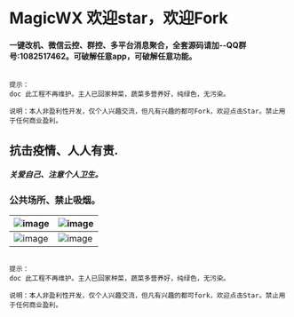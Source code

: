 # MagicWX 欢迎star，欢迎Fork

#### 一键改机、微信云控、群控、多平台消息聚合，全套源码请加--QQ群号:1082517462。可破解任意app，可破解任意功能。

``` nginx

提示：
doc 此工程不再维护。主人已回家种菜，蔬菜多营养好，纯绿色，无污染。

说明：本人非盈利性开发，仅个人兴趣交流，但凡有兴趣的都可Fork，欢迎点击Star。禁止用于任何商业盈利。

``` 

## 抗击疫情、人人有责.

##### 关爱自己、注意个人卫生。


### 公共场所、禁止吸烟。


| ![image](https://github.com/yugu88/MagicWX/blob/master/device-2020-03-25-160008.png) | ![image](https://img-blog.csdnimg.cn/20200324103336571.png) |
| ---- | ---- |
| ![image](https://img-blog.csdnimg.cn/20200319191809959.jpg) | ![image](https://img-blog.csdnimg.cn/2019123116334614.jpeg) |



``` nginx

提示：
doc 此工程不再维护。主人已回家种菜，蔬菜多营养好，纯绿色，无污染。

说明：本人非盈利性开发，仅个人兴趣交流，但凡有兴趣的都可fork，欢迎点击Star。禁止用于任何商业盈利。

```


